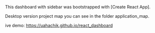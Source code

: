 This dashboard with sidebar was bootstrapped with [Create React App].

Desktop version project map you can see in the folder application_map.

ive demo: https://uahachik.github.io/react_dashboard